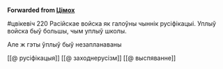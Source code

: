 **Forwarded from [Цімох](https://t.me/Tusajas)**

#цвікевіч 220
Расійскае войска як галоўны чыннік русіфікацыі. Уплыў войска быў большы, чым уплыў школы.

Але ж гэты ўплыў быў незапланаваны

[[@ русіфікацыя]]
[[@ заходнерусізм]]
[[@ выспяванне]]
